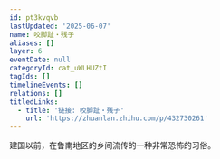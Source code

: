 ```yaml
---
id: pt3kvqvb
lastUpdated: '2025-06-07'
name: 咬脚趾・残子
aliases: []
layer: 6
eventDate: null
categoryId: cat_uWLHUZtI
tagIds: []
timelineEvents: []
relations: []
titledLinks:
  - title: '链接: 咬脚趾・残子'
    url: 'https://zhuanlan.zhihu.com/p/432730261'
---
```

建国以前，在鲁南地区的乡间流传的一种非常恐怖的习俗。
